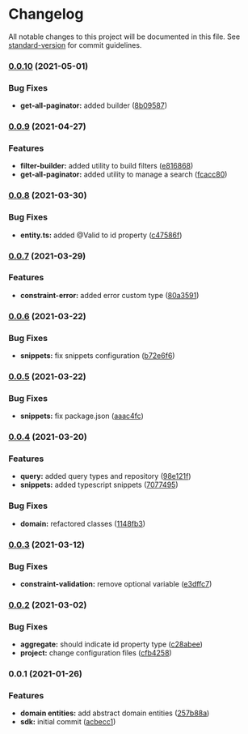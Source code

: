 # Changelog

All notable changes to this project will be documented in this file. See [standard-version](https://github.com/conventional-changelog/standard-version) for commit guidelines.

### [0.0.10](https://github.com/GEBittencourt/sdk-jsddd/compare/v0.0.9...v0.0.10) (2021-05-01)


### Bug Fixes

* **get-all-paginator:** added builder ([8b09587](https://github.com/GEBittencourt/sdk-jsddd/commit/8b0958750ecd6ca3c5b016b4a0e70eb5066809c1))

### [0.0.9](https://github.com/GEBittencourt/sdk-jsddd/compare/v0.0.8...v0.0.9) (2021-04-27)


### Features

* **filter-builder:** added utility to build filters ([e816868](https://github.com/GEBittencourt/sdk-jsddd/commit/e816868ba901d5cf0e3b853aeb886c8fc8b9349f))
* **get-all-paginator:** added utility to manage a search ([fcacc80](https://github.com/GEBittencourt/sdk-jsddd/commit/fcacc8043c64331ab18fb8930b4d9d75b4a7e578))

### [0.0.8](https://github.com/GEBittencourt/sdk-jsddd/compare/v0.0.7...v0.0.8) (2021-03-30)


### Bug Fixes

* **entity.ts:** added @Valid to id property ([c47586f](https://github.com/GEBittencourt/sdk-jsddd/commit/c47586fc6c30fce7a08aea4381f5c62117d55c8d))

### [0.0.7](https://github.com/GEBittencourt/sdk-jsddd/compare/v0.0.6...v0.0.7) (2021-03-29)


### Features

* **constraint-error:** added error custom type ([80a3591](https://github.com/GEBittencourt/sdk-jsddd/commit/80a35910e97c40d66a633c926d4e19ea8eecc016))

### [0.0.6](https://github.com/GEBittencourt/sdk-jsddd/compare/v0.0.5...v0.0.6) (2021-03-22)


### Bug Fixes

* **snippets:** fix snippets configuration ([b72e6f6](https://github.com/GEBittencourt/sdk-jsddd/commit/b72e6f69d3bae2567147bdfe16daf9553070cfd2))

### [0.0.5](https://github.com/GEBittencourt/sdk-jsddd/compare/v0.0.4...v0.0.5) (2021-03-22)


### Bug Fixes

* **snippets:** fix package.json ([aaac4fc](https://github.com/GEBittencourt/sdk-jsddd/commit/aaac4fca635eac7e13d8aa53b091c31f08a92122))

### [0.0.4](https://github.com/GEBittencourt/sdk-jsddd/compare/v0.0.3...v0.0.4) (2021-03-20)


### Features

* **query:** added query types and repository ([98e121f](https://github.com/GEBittencourt/sdk-jsddd/commit/98e121f15ba08901d6bb83dbacdaa8ab3033f51c))
* **snippets:** added typescript snippets ([7077495](https://github.com/GEBittencourt/sdk-jsddd/commit/707749520a9aba574af3fa20c26a04a30d455e29))


### Bug Fixes

* **domain:** refactored classes ([1148fb3](https://github.com/GEBittencourt/sdk-jsddd/commit/1148fb3c991443121934f1ec6f999bd3fe735f2b))

### [0.0.3](https://github.com/GEBittencourt/sdk-jsddd/compare/v0.0.2...v0.0.3) (2021-03-12)


### Bug Fixes

* **constraint-validation:** remove optional variable ([e3dffc7](https://github.com/GEBittencourt/sdk-jsddd/commit/e3dffc7209f4a5d088a84b927449c9a8b445f0c1))

### [0.0.2](https://github.com/GEBittencourt/sdk-jsddd/compare/v0.0.1...v0.0.2) (2021-03-02)


### Bug Fixes

* **aggregate:** should indicate id property type ([c28abee](https://github.com/GEBittencourt/sdk-jsddd/commit/c28abee07df31efb6bed18bbe0eb8fa2d88acb14))
* **project:** change configuration files ([cfb4258](https://github.com/GEBittencourt/sdk-jsddd/commit/cfb425842d9e0cd7ae3fbe4f1670e65bef4c8fd8))

### 0.0.1 (2021-01-26)


### Features

* **domain entities:** add abstract domain entities ([257b88a](https://github.com/GEBittencourt/sdk-jsddd/commit/257b88a11dc8f9f23ba25c6bc342aa3057be9a76))
* **sdk:** initial commit ([acbecc1](https://github.com/GEBittencourt/sdk-jsddd/commit/acbecc1db0bc35daf445643632013b8b48fd51db))
